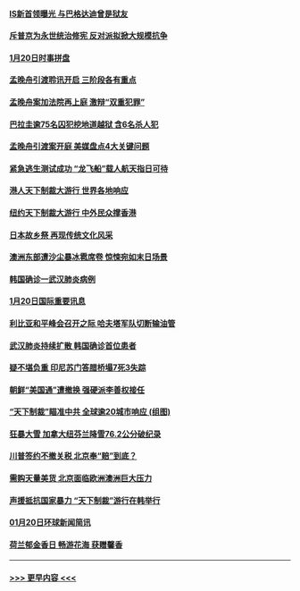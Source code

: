 #### [IS新首领曝光 与巴格达迪曾是狱友](../pages/prog202/a102757122.md?t=01211133) 
#### [斥普京为永世统治修宪 反对派拟掀大规模抗争](../pages/prog202/a102757022.md?t=01211133) 
#### [1月20日时事拼盘](../pages/prog202/a102757036.md?t=01211133) 
#### [孟晚舟引渡聆讯开启 三阶段各有重点](../pages/prog202/a102757006.md?t=01211133) 
#### [孟晚舟案加法院再上庭 激辩“双重犯罪”](../pages/prog202/a102756996.md?t=01211133) 
#### [巴拉圭逾75名囚犯挖地道越狱 含6名杀人犯](../pages/prog202/a102756968.md?t=01211133) 
#### [孟晚舟引渡案开庭 美媒盘点4大关键问题](../pages/prog202/a102756917.md?t=01211133) 
#### [紧急逃生测试成功 “龙飞船”载人航天指日可待](../pages/prog202/a102756957.md?t=01211133) 
#### [港人天下制裁大游行 世界各地响应](../pages/prog202/a102756878.md?t=01211133) 
#### [纽约天下制裁大游行 中外民众撑香港](../pages/prog202/a102756875.md?t=01211133) 
#### [日本故乡祭 再现传统文化风采](../pages/prog202/a102756778.md?t=01211133) 
#### [澳洲东部遭沙尘暴冰雹席卷 惊悚宛如末日场景](../pages/prog202/a102756630.md?t=01211133) 
#### [韩国确诊一武汉肺炎病例](../pages/prog202/a102756696.md?t=01211133) 
#### [1月20日国际重要讯息](../pages/prog202/a102756640.md?t=01211133) 
#### [利比亚和平峰会召开之际 哈夫塔军队切断输油管](../pages/prog202/a102756580.md?t=01211133) 
#### [武汉肺炎持续扩散 韩国确诊首位患者](../pages/prog202/a102756566.md?t=01211133) 
#### [疑不堪负重 印尼苏门答腊桥塌7死3失踪](../pages/prog202/a102756559.md?t=01211133) 
#### [朝鲜“美国通”遭撤换 强硬派李善权接任](../pages/prog202/a102756380.md?t=01211133) 
#### [“天下制裁”瞄准中共 全球逾20城市响应 (组图)](../pages/prog202/a102756496.md?t=01211133) 
#### [狂暴大雪 加拿大纽芬兰降雪76.2公分破纪录](../pages/prog202/a102756447.md?t=01211133) 
#### [川普签约不撤关税 北京奉“赔”到底？](../pages/prog202/a102756354.md?t=01211133) 
#### [需购天量美货 北京面临欧洲澳洲巨大压力](../pages/prog202/a102756304.md?t=01211133) 
#### [声援抵抗国家暴力 “天下制裁”游行在韩举行](../pages/prog202/a102756254.md?t=01211133) 
#### [01月20日环球新闻简讯](../pages/prog202/a102756238.md?t=01211133) 
#### [荷兰郁金香日 畅游花海 获赠馨香](../pages/prog202/a102756214.md?t=01211133) 

----
#### [ >>> 更早内容 <<< ](../indexes/prog202-earlier.md)
